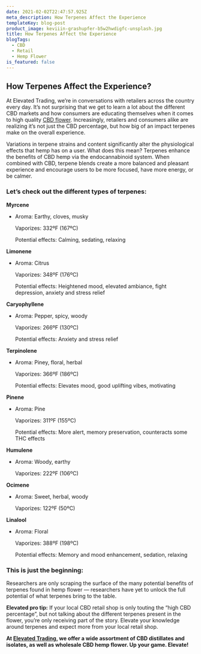 ```yaml
---
date: 2021-02-02T22:47:57.925Z
meta_description: How Terpenes Affect the Experience
templateKey: blog-post
product_image: keviiin-grashupfer-b5w2hwdigfc-unsplash.jpg
title: How Terpenes Affect the Experience
blogTags:
  - CBD
  - Retail
  - Hemp Flower
is_featured: false
---
```

## How Terpenes Affect the Experience?

At Elevated Trading, we’re in conversations with retailers across the country every day. It’s not surprising that we get to learn a lot about the different CBD markets and how consumers are educating themselves when it comes to high quality [CBD flower](https://www.elevatedtrading.com/products). Increasingly, retailers and consumers alike are realizing it’s not just the CBD percentage, but how big of an impact terpenes make on the overall experience. 

Variations in terpene strains and content significantly alter the physiological effects that hemp has on a user. What does this mean? Terpenes enhance the benefits of CBD hemp via the endocannabinoid system. When combined with CBD, terpene blends create a more balanced and pleasant experience and encourage users to be more focused, have more energy, or be calmer. 

### Let’s check out the different types of terpenes:

**Myrcene**

* Aroma: Earthy, cloves, musky

  Vaporizes: 332ºF (167ºC)

  Potential effects: Calming, sedating, relaxing

**Limonene**

* Aroma: Citrus

  Vaporizes: 348ºF (176ºC)

  Potential effects: Heightened mood, elevated ambiance, fight depression, anxiety and stress relief

**Caryophyllene**

* Aroma: Pepper, spicy, woody

  Vaporizes: 266ºF (130ºC)

  Potential effects: Anxiety and stress relief

**Terpinolene**

* Aroma: Piney, floral, herbal

  Vaporizes: 366ºF (186ºC)

  Potential effects: Elevates mood, good uplifting vibes, motivating

**Pinene**

* Aroma: Pine

  Vaporizes: 311ºF (155ºC)

  Potential effects: More alert, memory preservation, counteracts some THC effects

**Humulene**

* Aroma: Woody, earthy

  Vaporizes: 222ºF (106ºC)

**Ocimene**

* Aroma: Sweet, herbal, woody

  Vaporizes: 122ºF (50ºC)

**Linalool**

* Aroma: Floral

  Vaporizes: 388ºF (198ºC)

  Potential effects: Memory and mood enhancement, sedation, relaxing

### This is just the beginning: 

Researchers are only scraping the surface of the many potential benefits of terpenes found in hemp flower — researchers have yet to unlock the full potential of what terpenes bring to the table.  

**Elevated pro tip:** If your local CBD retail shop is only touting the “high CBD percentage”, but not talking about the different terpenes present in the flower, you’re only receiving part of the story. Elevate your knowledge around terpenes and expect more from your local retail shop.

**At [Elevated Trading](https://www.elevatedtrading.com/), we offer a wide assortment of CBD distillates and isolates, as well as wholesale CBD hemp flower. Up your game. Elevate!**